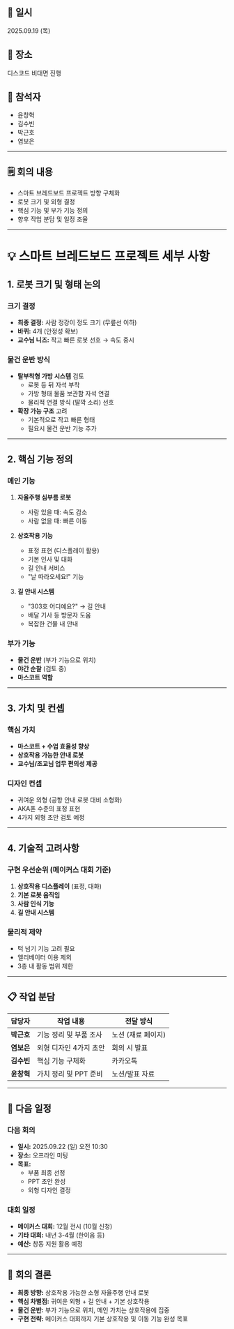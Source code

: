 ## 📅 일시
2025.09.19 (목)

## 📍 장소
디스코드 비대면 진행 

## 👥 참석자
- 윤창혁 
- 김수빈
- 박근호 
- 염보은

---

## 🗒️ 회의 내용
- 스마트 브레드보드 프로젝트 방향 구체화
- 로봇 크기 및 외형 결정
- 핵심 기능 및 부가 기능 정의
- 향후 작업 분담 및 일정 조율

---

# 💡 스마트 브레드보드 프로젝트 세부 사항

## 1. 로봇 크기 및 형태 논의

### 크기 결정
- **최종 결정:** 사람 정강이 정도 크기 (무릎선 이하)
- **바퀴:** 4개 (안정성 확보)
- **교수님 니즈:** 작고 빠른 로봇 선호 → 속도 중시

### 물건 운반 방식
- **탈부착형 가방 시스템** 검토
  - 로봇 등 뒤 자석 부착
  - 가방 형태 물품 보관함 자석 연결
  - 물리적 연결 방식 (딸깍 소리) 선호
- **확장 가능 구조** 고려
  - 기본적으로 작고 빠른 형태
  - 필요시 물건 운반 기능 추가

---

## 2. 핵심 기능 정의

### 메인 기능
1. **자율주행 심부름 로봇**
   - 사람 있을 때: 속도 감소
   - 사람 없을 때: 빠른 이동

2. **상호작용 기능**
   - 표정 표현 (디스플레이 활용)
   - 기본 인사 및 대화
   - 길 안내 서비스
   - "날 따라오세요!" 기능

3. **길 안내 시스템**
   - "303호 어디예요?" → 길 안내
   - 배달 기사 등 방문자 도움
   - 복잡한 건물 내 안내

### 부가 기능
- **물건 운반** (부가 기능으로 위치)
- **야간 순찰** (검토 중)
- **마스코트 역할**

---

## 3. 가치 및 컨셉

### 핵심 가치
- **마스코트 + 수업 효율성 향상**
- **상호작용 가능한 안내 로봇**
- **교수님/조교님 업무 편의성 제공**

### 디자인 컨셉
- 귀여운 외형 (공항 안내 로봇 대비 소형화)
- AKA폰 수준의 표정 표현
- 4가지 외형 초안 검토 예정

---

## 4. 기술적 고려사항

### 구현 우선순위 (메이커스 대회 기준)
1. **상호작용 디스플레이** (표정, 대화)
2. **기본 로봇 움직임**
3. **사람 인식 기능**
4. **길 안내 시스템**

### 물리적 제약
- 턱 넘기 기능 고려 필요
- 엘리베이터 이용 제외
- 3층 내 활동 범위 제한

---

## 📋 작업 분담

| 담당자 | 작업 내용 | 전달 방식 |
|--------|-----------|-----------|
| **박근호** | 기능 정리 및 부품 조사 | 노션 (재료 페이지) |
| **염보은** | 외형 디자인 4가지 초안 | 회의 시 발표 |
| **김수빈** | 핵심 기능 구체화 | 카카오톡 |
| **윤창혁** | 가치 정리 및 PPT 준비 | 노션/발표 자료 |

---

## 📅 다음 일정

### 다음 회의
- **일시:** 2025.09.22 (일) 오전 10:30
- **장소:** 오프라인 미팅
- **목표:** 
  - 부품 최종 선정
  - PPT 초안 완성
  - 외형 디자인 결정

### 대회 일정
- **메이커스 대회:** 12월 전시 (10월 신청)
- **기타 대회:** 내년 3-4월 (한이음 등)
- **예산:** 창동 지원 활용 예정

---

## 📝 회의 결론
- **최종 방향:** 상호작용 가능한 소형 자율주행 안내 로봇
- **핵심 차별점:** 귀여운 외형 + 길 안내 + 기본 상호작용
- **물건 운반:** 부가 기능으로 위치, 메인 가치는 상호작용에 집중
- **구현 전략:** 메이커스 대회까지 기본 상호작용 및 이동 기능 완성 목표